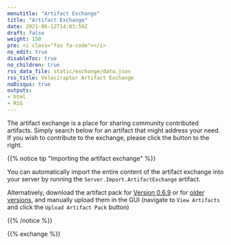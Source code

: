 ```yaml
---
menutitle: "Artifact Exchange"
title: "Artifact Exchange"
date: 2021-06-12T14:03:59Z
draft: false
weight: 150
pre: <i class="fas fa-code"></i>
no_edit: true
disableToc: true
no_children: true
rss_data_file: static/exchange/data.json
rss_title: Velociraptor Artifact Exchange
noDisqus: true
outputs:
- html
- RSS
---
```


The artifact exchange is a place for sharing community contributed
artifacts. Simply search below for an artifact that might address
your need. If you wish to contribute to the exchange, please click the
button to the right.

{{% notice tip "Importing the artifact exchange" %}}

You can automatically import the entire content of the artifact
exchange into your server by running the
`Server.Import.ArtifactExchange` artifact.

Alternatively, download the artifact pack for [Version
0.6.9](/static/exchange/artifact_exchange_v2.zip) or for [older
versions](/static/exchange/artifact_exchange.zip), and manually upload
them in the GUI (navigate to `View Artifacts` and click the `Upload
Artifact Pack` button)

{{% /notice %}}

{{% exchange %}}
